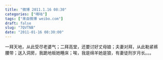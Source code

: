 ```yaml
---
title: "微博 2011.1.16 08:30"
categories: ["嘀咕"]
tags: ["来自微博 weibo.com"]
draft: false
slug: "7QVTNB"
date: "2011-01-16 08:30:00"
---
```


<p>一拜天地，从此受尽老婆气；二拜高堂，还要讨好丈母娘；夫妻对拜，从此勒紧裤腰带；送入洞房，我跪地板她睡床；唉，我是绵羊她是狼，有妻徒刑岁月长。。。 ​​​​</p>
